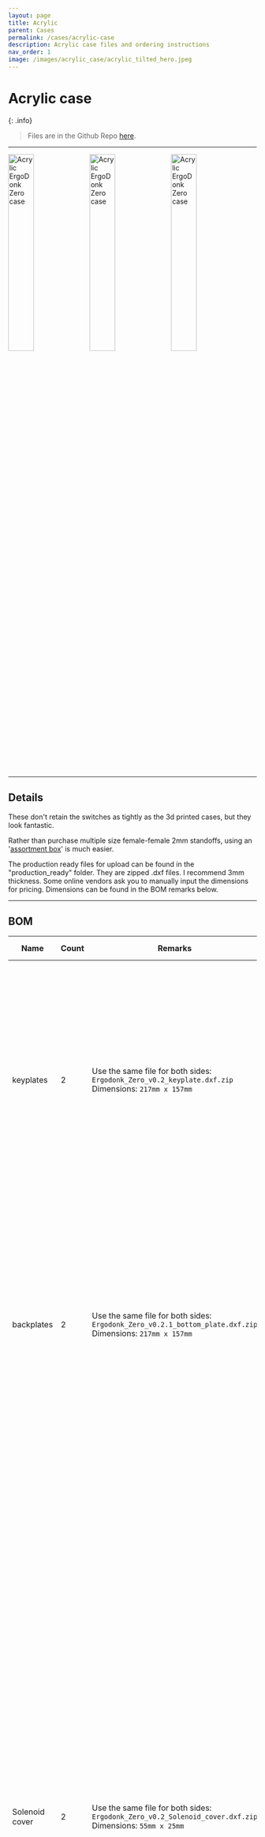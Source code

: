 ```yaml
---
layout: page
title: Acrylic
parent: Cases
permalink: /cases/acrylic-case
description: Acrylic case files and ordering instructions
nav_order: 1
image: /images/acrylic_case/acrylic_tilted_hero.jpeg
---
```


# Acrylic case

{: .info}
>  Files are in the Github Repo [here](https://github.com/JellyTitan/ErgoDonk-Zero/tree/main/Cases/Acrylic/production_ready).

<hr>

<a href="/images/acrylic_case/acrylic_tilted_hero.jpeg"><img src="/images/acrylic_case/acrylic_tilted_hero.jpeg" alt="Acrylic ErgoDonk Zero case" width="32%"></a> <a href="/images/acrylic_case/knob_close_up.jpeg"><img src="/images/acrylic_case/knob_close_up.jpeg" alt="Acrylic ErgoDonk Zero case" width="32%"></a> <a href="/images/acrylic_case/acrylic_handsome_stack.jpeg"><img src="/images/acrylic_case/acrylic_handsome_stack.jpeg" alt="Acrylic ErgoDonk Zero case" width="32%"></a>   

<hr>

## Details

These don't retain the switches as tightly as the 3d printed cases, but they look fantastic. 

Rather than purchase multiple size female-female 2mm standoffs, using an '[assortment box](https://www.amazon.com/gp/product/B07B9X1KY6)' is much easier.

The production ready files for upload can be found in the "production_ready" folder. They are zipped .dxf files. I recommend 3mm thickness. Some online vendors ask you to manually input the dimensions for pricing. Dimensions can be found in the BOM remarks below.

<hr>

## BOM

| Name | Count | Remarks | Potential Storefront | Image |
| -----| ----- |---------| -------------------- | ----- |
| keyplates   | 2 | Use the same file for both sides: `Ergodonk_Zero_v0.2_keyplate.dxf.zip`<br> Dimensions: `217mm x 157mm` |[Elecrow](https://www.elecrow.com/)| <a href="/images/acrylic_case/keyplate.png"><img src="/images/acrylic_case/keyplate.png" alt="Acrylic ErgoDonk Zero key plate" width="49%"></a> |
| backplates  | 2 | Use the same file for both sides: `Ergodonk_Zero_v0.2.1_bottom_plate.dxf.zip`<br> Dimensions: `217mm x 157mm` |[Elecrow](https://www.elecrow.com/)| <a href="/images/acrylic_case/backplate.png"><img src="/images/acrylic_case/backplate.png" alt="Acrylic ErgoDonk Zero back plate" width="49%"></a> |
| Solenoid cover | 2 | Use the same file for both sides: `Ergodonk_Zero_v0.2_Solenoid_cover.dxf.zip`<br> Dimensions: `55mm x 25mm` |[Elecrow](https://www.elecrow.com/)| <a href="/images/acrylic_case/solenoid_cover_plate_LH.jpeg"><img src="/images/acrylic_case/solenoid_cover_plate_LH.jpeg" alt="Acrylic ErgoDonk Zero case solenoid cover" width="32%"></a> <a href="/images/acrylic_case/solenoid_blank_cover_plate_RH.jpeg"><img src="/images/acrylic_case/solenoid_blank_cover_plate_RH.jpeg" alt="Acrylic ErgoDonk Zero case solenoid cover" width="32%"></a> <a href="/images/acrylic_case/solenoid_cover.png"><img src="/images/acrylic_case/solenoid_cover.png" alt="Acrylic ErgoDonk Zero case solenoid cover" width="32%"></a>|
| Left Hand MCU cover | 1 | Left hand only. Notice this covers empty sockets that are not used on the left hand. If you don't like seeing those, select an opaque acrylic. <br> `Ergodonk_Zero_v0.2_LH_MCU_Cover.dxf.zip`<br> Dimensions: `78mm x 97mm` |[Elecrow](https://www.elecrow.com/)| <a href="/images/acrylic_case/acrylic_lh_mcu_cover.jpeg"><img src="/images/acrylic_case/acrylic_lh_mcu_cover.jpeg" alt="Left hand Acrylic ErgoDonk Zero MCU cover plate" width="49%"></a> <a href="/images/acrylic_case/LH_MCU_cover.png"><img src="/images/acrylic_case/LH_MCU_cover.png" alt="Left hand Acrylic ErgoDonk Zero MCU cover plate" width="49%"></a>|
|Right Hand MCU cover | 1 | Right hand only: `Ergodonk_Zero_v0.2_RH_MCU_Cover.dxf.zip`<br> Dimensions: `78mm x 40mm` |[Elecrow](https://www.elecrow.com/)| <a href="/images/acrylic_case/acrylic_rh_mcu_cover.jpeg"><img src="/images/acrylic_case/acrylic_rh_mcu_cover.jpeg" alt="Right hand Acrylic ErgoDonk Zero MCU cover plate" width="49%"></a> <a href="/images/acrylic_case/RH_MCU_cover.png"><img src="/images/acrylic_case/RH_MCU_cover.png" alt="Right hand Acrylic ErgoDonk Zero MCU cover plate" width="49%"></a> |
|M2 5mm screws|56| Any old M2 will do. I prefer 'button head' for aesthetics. 4mm or 6mm works too, but 6mm may bottom out. |[Amazon](https://www.amazon.com/gp/product/B07ZH6GRK2)<br>[AliExpress](https://www.aliexpress.us/item/3256805706765925.html)| X |
| M2 6mm female-female standoffs | 16 | Connects the front plate to the back plate, runs _through_ the pcb. Aluminum versions are available, but I've found they tend to arrive 'greasy' or oxidized, so I recommend the brass versions.Left hand uses 7, right hand uses 9.|[Amazon](https://www.amazon.com/gp/product/B07B9X1KY6)<br>[AliExpress](https://www.aliexpress.us/item/3256804317893173.html)| <a href="/images/acrylic_case/m2_6mm_standoff.JPG"><img src="/images/acrylic_case/m2_6mm_standoff.JPG" alt="Acrylic ErgoDonk Zero MCU key plate attached to back plate with 6mm M2 female-female standoffs" ></a> |
| M2 12mm female-female standoffs | 6 | Connects the MCU cover plate to the back plate, runs _through_ the pcb and the key plate. Left hand uses 4, right hand uses 2.|[Amazon](https://www.amazon.com/gp/product/B07B9X1KY6)<br>[AliExpress](https://www.aliexpress.us/item/3256804317893173.html)| <a href="/images/acrylic_case/m2_12mm_standoff.JPG"><img src="/images/acrylic_case/m2_12mm_standoff.JPG" alt="Acrylic ErgoDonk Zero MCU cover plate attached with 12mm M2 female-female standoffs" ></a> |
| M2 16mm female-female standoffs | 3 | Connects the left hand solenoid cover plate to the back plate, runs _through_ the pcb and the key plate.|[Amazon](https://www.amazon.com/gp/product/B07B9X1KY6)<br>[AliExpress](https://www.aliexpress.us/item/3256804317893173.html)| <a href="/images/acrylic_case/m2_16mm_standoff.png"><img src="/images/acrylic_case/m2_16mm_standoff.png" alt="Left hand Acrylic ErgoDonk Zero solenoid cover plate attached with 16mm M2 female-female standoffs" ></a> |
| M2 9mm female-female standoffs | 3 | Connects the right hand solenoid cover plate to the back plate, runs _through_ the pcb and the key plate. 10mm is fine too.|[Amazon](https://www.amazon.com/gp/product/B07B9X1KY6)<br>[AliExpress](https://www.aliexpress.us/item/3256804317893173.html)|  <a href="/images/acrylic_case/m2_9mm_standoff.png"><img src="/images/acrylic_case/m2_9mm_standoff.png" alt="Right hand Acrylic ErgoDonk Zero solenoid cover plate attached with 16mm M2 female-female standoffs" ></a> |
| 2mm adhesive Rubber bumper feet. | 10 | These keep the board from sliding on the desk. Put 5 on the bottom side of each hand to keep from sliding on the desk. | [Amazon](https://www.amazon.com/ROCHU-Self-Adhesive-Rubber-Bumpons-Furniture/dp/B073SVKFYJ) | <a href="/images/acrylic_case/bumper_locations.JPG"><img src="/images/acrylic_case/bumper_locations.JPG" alt="Bumper feet locations" ></a> |

<hr>

## About these plates
This case was created by exporting svg layers directly from KiCad. The Svg's were imported into Fusion360 with a 3.7795% scale. (Not sure why the KiCad exports are so small - but that multiplier seems to get them where they need to go). From Fusion360, the outlines are exported as a .dxf. The .dxf's have been zipped because the only vendor I've tested these with is Elecrow. If you need another file type, you can find the initial svg's in the 'source' folder.

